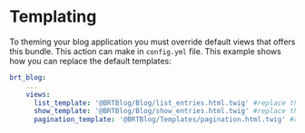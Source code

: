 Templating
============
To theming your blog application you must override default views that offers this bundle. This action can make in `config.yml` file.
This example shows how you can replace the default templates:
```yaml
brt_blog:
    ...
    views:
      list_template: '@BRTBlog/Blog/list_entries.html.twig' #replace this with your template.
      show_template: '@BRTBlog/Blog/show_entries.html.twig' #replace this with your template.
      pagination_template: '@BRTBlog/Templates/pagination.html.twig' #replace this with your template.
```